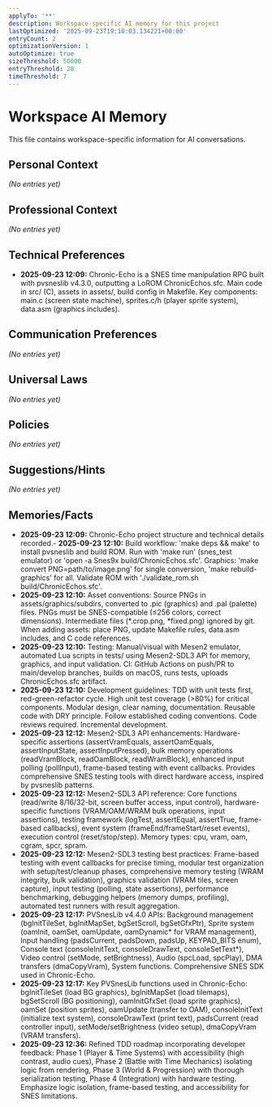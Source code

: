 ```yaml
---
applyTo: '**'
description: Workspace-specific AI memory for this project
lastOptimized: '2025-09-23T19:10:03.134221+00:00'
entryCount: 2
optimizationVersion: 1
autoOptimize: true
sizeThreshold: 50000
entryThreshold: 20
timeThreshold: 7
---
```

# Workspace AI Memory
This file contains workspace-specific information for AI conversations.

## Personal Context
*(No entries yet)*

## Professional Context
*(No entries yet)*

## Technical Preferences
- **2025-09-23 12:09:** Chronic-Echo is a SNES time manipulation RPG built with pvsneslib v4.3.0, outputting a LoROM ChronicEchos.sfc. Main code in src/ (C), assets in assets/, build config in Makefile. Key components: main.c (screen state machine), sprites.c/h (player sprite system), data.asm (graphics includes).

## Communication Preferences
*(No entries yet)*

## Universal Laws
*(No entries yet)*

## Policies
*(No entries yet)*

## Suggestions/Hints
*(No entries yet)*

## Memories/Facts
- **2025-09-23 12:09:** Chronic-Echo project structure and technical details recorded.- **2025-09-23 12:10:** Build workflow: 'make deps && make' to install pvsneslib and build ROM. Run with 'make run' (snes_test emulator) or 'open -a Snes9x build/ChronicEchos.sfc'. Graphics: 'make convert PNG=path/to/image.png' for single conversion, 'make rebuild-graphics' for all. Validate ROM with './validate_rom.sh build/ChronicEchos.sfc'.
- **2025-09-23 12:10:** Asset conventions: Source PNGs in assets/graphics/subdirs, converted to .pic (graphics) and .pal (palette) files. PNGs must be SNES-compatible (≤256 colors, correct dimensions). Intermediate files (*.crop.png, *fixed.png) ignored by git. When adding assets: place PNG, update Makefile rules, data.asm includes, and C code references.
- **2025-09-23 12:10:** Testing: Manual/visual with Mesen2 emulator, automated Lua scripts in tests/ using Mesen2-SDL3 API for memory, graphics, and input validation. CI: GitHub Actions on push/PR to main/develop branches, builds on macOS, runs tests, uploads ChronicEchos.sfc artifact.
- **2025-09-23 12:10:** Development guidelines: TDD with unit tests first, red-green-refactor cycle. High unit test coverage (>80%) for critical components. Modular design, clear naming, documentation. Reusable code with DRY principle. Follow established coding conventions. Code reviews required. Incremental development.
- **2025-09-23 12:12:** Mesen2-SDL3 API enhancements: Hardware-specific assertions (assertVramEquals, assertOamEquals, assertInputState, assertInputPressed), bulk memory operations (readVramBlock, readOamBlock, readWramBlock), enhanced input polling (pollInput), frame-based testing with event callbacks. Provides comprehensive SNES testing tools with direct hardware access, inspired by pvsneslib patterns.
- **2025-09-23 12:12:** Mesen2-SDL3 API reference: Core functions (read/write 8/16/32-bit, screen buffer access, input control), hardware-specific functions (VRAM/OAM/WRAM bulk operations, input assertions), testing framework (logTest, assertEqual, assertTrue, frame-based callbacks), event system (frameEnd/frameStart/reset events), execution control (reset/stop/step). Memory types: cpu, vram, oam, cgram, spcr, spram.
- **2025-09-23 12:12:** Mesen2-SDL3 testing best practices: Frame-based testing with event callbacks for precise timing, modular test organization with setup/test/cleanup phases, comprehensive memory testing (WRAM integrity, bulk validation), graphics validation (VRAM tiles, screen capture), input testing (polling, state assertions), performance benchmarking, debugging helpers (memory dumps, profiling), automated test runners with result aggregation.
- **2025-09-23 12:17:** PVSnesLib v4.4.0 APIs: Background management (bgInitTileSet, bgInitMapSet, bgSetScroll, bgSetGfxPtr), Sprite system (oamInit, oamSet, oamUpdate, oamDynamic* for VRAM management), Input handling (padsCurrent, padsDown, padsUp, KEYPAD_BITS enum), Console text (consoleInitText, consoleDrawText, consoleSetText*), Video control (setMode, setBrightness), Audio (spcLoad, spcPlay), DMA transfers (dmaCopyVram), System functions. Comprehensive SNES SDK used in Chronic-Echo.
- **2025-09-23 12:17:** Key PVSnesLib functions used in Chronic-Echo: bgInitTileSet (load BG graphics), bgInitMapSet (load tilemaps), bgSetScroll (BG positioning), oamInitGfxSet (load sprite graphics), oamSet (position sprites), oamUpdate (transfer to OAM), consoleInitText (initialize text system), consoleDrawText (print text), padsCurrent (read controller input), setMode/setBrightness (video setup), dmaCopyVram (VRAM transfers).
- **2025-09-23 12:36:** Refined TDD roadmap incorporating developer feedback: Phase 1 (Player & Time Systems) with accessibility (high contrast, audio cues), Phase 2 (Battle with Time Mechanics) isolating logic from rendering, Phase 3 (World & Progression) with thorough serialization testing, Phase 4 (Integration) with hardware testing. Emphasize logic isolation, frame-based testing, and accessibility for SNES limitations.
